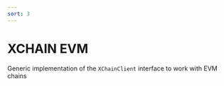 ```yaml
---
sort: 3
---
```


# XCHAIN EVM

Generic implementation of the `XChainClient` interface to work with EVM chains